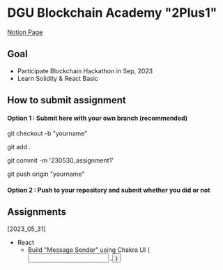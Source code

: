 # DGU Blockchain Academy "2Plus1"

[Notion Page](https://www.notion.so/bl0ckchain/eafcb6a247d94214944053f355e30c11?pvs=4)



## Goal

- Participate Blockchain Hackathon in Sep, 2023
- Learn Solidity & React Basic



## How to submit assignment

#### Option 1 : Submit here with your own branch (recommended)

git checkout -b "yourname"

git add .

git commit -m '230530_assignment1'

git push origin "yourname"



#### Option  2 : Push to your repository and submit whether you did or not



## Assignments

[2023_05_31]

- React
  - Build "Message Sender" using Chakra UI ( <Input> ,<Button> )
